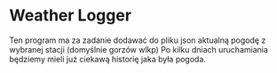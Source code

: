 # Weather Logger

Ten program ma za zadanie dodawać do pliku json aktualną pogodę z wybranej stacji (domyślnie gorzów wlkp)
Po kilku dniach uruchamiania będziemy mieli już ciekawą historię jaka była  pogoda.